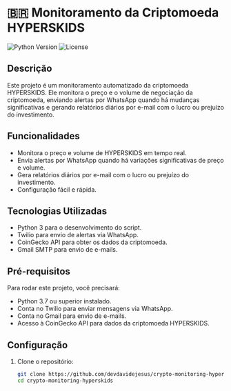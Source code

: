 # 🇧🇷 Monitoramento da Criptomoeda HYPERSKIDS

![Python Version](https://img.shields.io/badge/python-3.7%20%7C%203.8%20%7C%203.9-blue)
![License](https://img.shields.io/badge/license-MIT-green)

## Descrição

Este projeto é um monitoramento automatizado da criptomoeda HYPERSKIDS. Ele monitora o preço e o volume de negociação da criptomoeda, enviando alertas por WhatsApp quando há mudanças significativas e gerando relatórios diários por e-mail com o lucro ou prejuízo do investimento.

## Funcionalidades

- Monitora o preço e volume de HYPERSKIDS em tempo real.
- Envia alertas por WhatsApp quando há variações significativas de preço e volume.
- Gera relatórios diários por e-mail com o lucro ou prejuízo do investimento.
- Configuração fácil e rápida.

## Tecnologias Utilizadas

- Python 3 para o desenvolvimento do script.
- Twilio para envio de alertas via WhatsApp.
- CoinGecko API para obter os dados da criptomoeda.
- Gmail SMTP para envio de e-mails.

## Pré-requisitos

Para rodar este projeto, você precisará:
- Python 3.7 ou superior instalado.
- Conta no Twilio para enviar mensagens via WhatsApp.
- Conta no Gmail para envio de e-mails.
- Acesso à CoinGecko API para dados da criptomoeda HYPERSKIDS.

## Configuração

1. Clone o repositório:
   ```bash
   git clone https://github.com/devdavidejesus/crypto-monitoring-hyperskids.git
   cd crypto-monitoring-hyperskids

